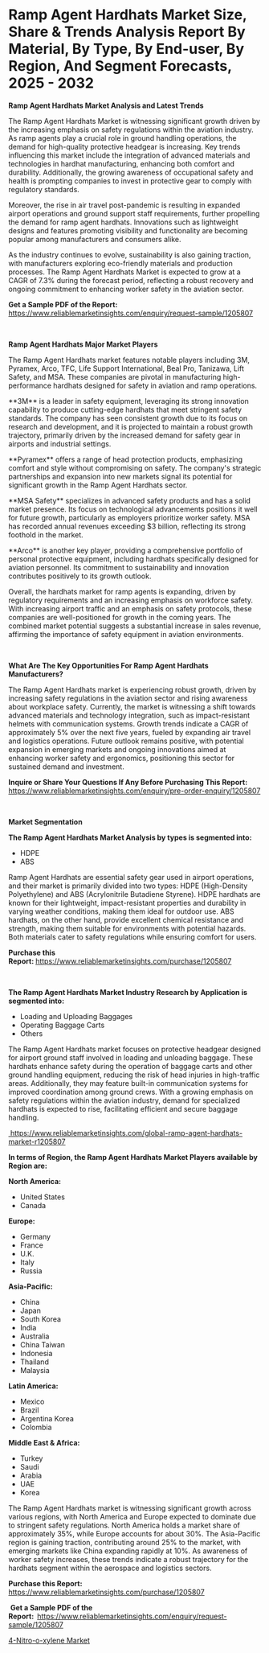 <p><h1>Ramp Agent Hardhats Market Size, Share & Trends Analysis Report By Material, By Type, By End-user, By Region, And Segment Forecasts, 2025 - 2032</h1></p><p><strong>Ramp Agent Hardhats Market Analysis and Latest Trends</strong></p>
<p><p>The Ramp Agent Hardhats Market is witnessing significant growth driven by the increasing emphasis on safety regulations within the aviation industry. As ramp agents play a crucial role in ground handling operations, the demand for high-quality protective headgear is increasing. Key trends influencing this market include the integration of advanced materials and technologies in hardhat manufacturing, enhancing both comfort and durability. Additionally, the growing awareness of occupational safety and health is prompting companies to invest in protective gear to comply with regulatory standards.</p><p>Moreover, the rise in air travel post-pandemic is resulting in expanded airport operations and ground support staff requirements, further propelling the demand for ramp agent hardhats. Innovations such as lightweight designs and features promoting visibility and functionality are becoming popular among manufacturers and consumers alike. </p><p>As the industry continues to evolve, sustainability is also gaining traction, with manufacturers exploring eco-friendly materials and production processes. The Ramp Agent Hardhats Market is expected to grow at a CAGR of 7.3% during the forecast period, reflecting a robust recovery and ongoing commitment to enhancing worker safety in the aviation sector.</p></p>
<p><strong>Get a Sample PDF of the Report:&nbsp;</strong> <a href="https://www.reliablemarketinsights.com/enquiry/request-sample/1205807?utm_campaign=2660&utm_medium=2&utm_source=Github&utm_content=ia&utm_term=28022025&utm_id=ramp-agent-hardhats">https://www.reliablemarketinsights.com/enquiry/request-sample/1205807</a></p>
<p>&nbsp;</p>
<p><strong>Ramp Agent Hardhats Major Market Players</strong></p>
<p><p>The Ramp Agent Hardhats market features notable players including 3M, Pyramex, Arco, TFC, Life Support International, Beal Pro, Tanizawa, Lift Safety, and MSA. These companies are pivotal in manufacturing high-performance hardhats designed for safety in aviation and ramp operations.</p><p>**3M** is a leader in safety equipment, leveraging its strong innovation capability to produce cutting-edge hardhats that meet stringent safety standards. The company has seen consistent growth due to its focus on research and development, and it is projected to maintain a robust growth trajectory, primarily driven by the increased demand for safety gear in airports and industrial settings.</p><p>**Pyramex** offers a range of head protection products, emphasizing comfort and style without compromising on safety. The company's strategic partnerships and expansion into new markets signal its potential for significant growth in the Ramp Agent Hardhats sector.</p><p>**MSA Safety** specializes in advanced safety products and has a solid market presence. Its focus on technological advancements positions it well for future growth, particularly as employers prioritize worker safety. MSA has recorded annual revenues exceeding $3 billion, reflecting its strong foothold in the market.</p><p>**Arco** is another key player, providing a comprehensive portfolio of personal protective equipment, including hardhats specifically designed for aviation personnel. Its commitment to sustainability and innovation contributes positively to its growth outlook.</p><p>Overall, the hardhats market for ramp agents is expanding, driven by regulatory requirements and an increasing emphasis on workforce safety. With increasing airport traffic and an emphasis on safety protocols, these companies are well-positioned for growth in the coming years. The combined market potential suggests a substantial increase in sales revenue, affirming the importance of safety equipment in aviation environments.</p></p>
<p>&nbsp;</p>
<p><strong>What Are The Key Opportunities For Ramp Agent Hardhats Manufacturers?</strong></p>
<p><p>The Ramp Agent Hardhats market is experiencing robust growth, driven by increasing safety regulations in the aviation sector and rising awareness about workplace safety. Currently, the market is witnessing a shift towards advanced materials and technology integration, such as impact-resistant helmets with communication systems. Growth trends indicate a CAGR of approximately 5% over the next five years, fueled by expanding air travel and logistics operations. Future outlook remains positive, with potential expansion in emerging markets and ongoing innovations aimed at enhancing worker safety and ergonomics, positioning this sector for sustained demand and investment.</p></p>
<p><strong>Inquire or Share Your Questions If Any Before Purchasing This Report:</strong> <a href="https://www.reliablemarketinsights.com/enquiry/pre-order-enquiry/1205807?utm_campaign=2660&utm_medium=2&utm_source=Github&utm_content=ia&utm_term=28022025&utm_id=ramp-agent-hardhats">https://www.reliablemarketinsights.com/enquiry/pre-order-enquiry/1205807</a></p>
<p>&nbsp;</p>
<p><strong>Market Segmentation</strong></p>
<p><strong>The Ramp Agent Hardhats Market Analysis by types is segmented into:</strong></p>
<p><ul><li>HDPE</li><li>ABS</li></ul></p>
<p><p>Ramp Agent Hardhats are essential safety gear used in airport operations, and their market is primarily divided into two types: HDPE (High-Density Polyethylene) and ABS (Acrylonitrile Butadiene Styrene). HDPE hardhats are known for their lightweight, impact-resistant properties and durability in varying weather conditions, making them ideal for outdoor use. ABS hardhats, on the other hand, provide excellent chemical resistance and strength, making them suitable for environments with potential hazards. Both materials cater to safety regulations while ensuring comfort for users.</p></p>
<p><strong>Purchase this Report:&nbsp;</strong><a href="https://www.reliablemarketinsights.com/purchase/1205807?utm_campaign=2660&utm_medium=2&utm_source=Github&utm_content=ia&utm_term=28022025&utm_id=ramp-agent-hardhats">https://www.reliablemarketinsights.com/purchase/1205807</a></p>
<p>&nbsp;</p>
<p><strong>The Ramp Agent Hardhats Market Industry Research by Application is segmented into:</strong></p>
<p><ul><li>Loading and Uploading Baggages</li><li>Operating Baggage Carts</li><li>Others</li></ul></p>
<p><p>The Ramp Agent Hardhats market focuses on protective headgear designed for airport ground staff involved in loading and unloading baggage. These hardhats enhance safety during the operation of baggage carts and other ground handling equipment, reducing the risk of head injuries in high-traffic areas. Additionally, they may feature built-in communication systems for improved coordination among ground crews. With a growing emphasis on safety regulations within the aviation industry, demand for specialized hardhats is expected to rise, facilitating efficient and secure baggage handling.</p></p>
<p><a href="https://www.reliablemarketinsights.com/global-ramp-agent-hardhats-market-r1205807?utm_campaign=2660&utm_medium=2&utm_source=Github&utm_content=ia&utm_term=28022025&utm_id=ramp-agent-hardhats">&nbsp;https://www.reliablemarketinsights.com/global-ramp-agent-hardhats-market-r1205807</a></p>
<p><strong>In terms of Region, the Ramp Agent Hardhats Market Players available by Region are:</strong></p>
<p>
    <p> <strong> North America: </strong>
        <ul>
            <li>United States</li>
            <li>Canada</li>
        </ul>
        </p> 
    <p> <strong> Europe: </strong>
        <ul>
            <li>Germany</li>
            <li>France</li>
            <li>U.K.</li>
            <li>Italy</li>
            <li>Russia</li>
        </ul>
        </p> 
    <p> <strong> Asia-Pacific: </strong>
        <ul>
            <li>China</li>
            <li>Japan</li>
            <li>South Korea</li>
            <li>India</li>
            <li>Australia</li>
            <li>China Taiwan</li>
            <li>Indonesia</li>
            <li>Thailand</li>
            <li>Malaysia</li>
        </ul>
        </p> 
    <p> <strong> Latin America: </strong>
        <ul>
            <li>Mexico</li>
            <li>Brazil</li>
            <li>Argentina Korea</li>
            <li>Colombia</li>
        </ul>
        </p> 
    <p> <strong> Middle East & Africa: </strong>
        <ul>
            <li>Turkey</li>
            <li>Saudi</li>
            <li>Arabia</li>
            <li>UAE</li>
            <li>Korea</li>
        </ul>
    </p>
    </p>
<p><p>The Ramp Agent Hardhats market is witnessing significant growth across various regions, with North America and Europe expected to dominate due to stringent safety regulations. North America holds a market share of approximately 35%, while Europe accounts for about 30%. The Asia-Pacific region is gaining traction, contributing around 25% to the market, with emerging markets like China expanding rapidly at 10%. As awareness of worker safety increases, these trends indicate a robust trajectory for the hardhats segment within the aerospace and logistics sectors.</p></p>
<p><strong>Purchase this Report: </strong><a href="https://www.reliablemarketinsights.com/purchase/1205807?utm_campaign=2660&utm_medium=2&utm_source=Github&utm_content=ia&utm_term=28022025&utm_id=ramp-agent-hardhats">https://www.reliablemarketinsights.com/purchase/1205807</a></p>
<p>&nbsp;<strong>Get a Sample PDF of the Report:&nbsp;&nbsp;</strong><a href="https://www.reliablemarketinsights.com/enquiry/request-sample/1205807?utm_campaign=2660&utm_medium=2&utm_source=Github&utm_content=ia&utm_term=28022025&utm_id=ramp-agent-hardhats">https://www.reliablemarketinsights.com/enquiry/request-sample/1205807</a></p>
<p><strong></strong></p>
<p><p><a href="https://github.com/tandepinho3p/Market-Research-Report-List-1/blob/main/4-nitro-o-xylene-market.md?utm_campaign=2660&utm_medium=2&utm_source=Github&utm_content=ia&utm_term=28022025&utm_id=ramp-agent-hardhats">4-Nitro-o-xylene Market</a></p></p>